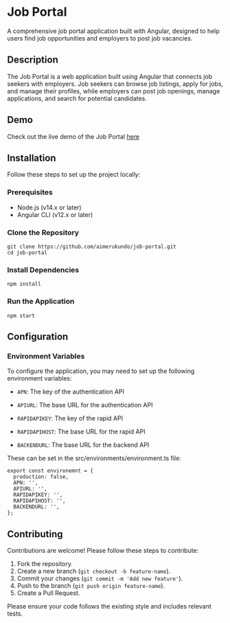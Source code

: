 
# Job Portal

A comprehensive job portal application built with Angular, designed to help users find job opportunities and employers to post job vacancies.

## Description

The Job Portal is a web application built using Angular that connects job seekers with employers. Job seekers can browse job listings, apply for jobs, and manage their profiles, while employers can post job openings, manage applications, and search for potential candidates.

## Demo
Check out the live demo of the Job Portal [here](https://job-portal-eta-three.vercel.app)

## Installation
Follow these steps to set up the project locally:

### Prerequisites
- Node.js (v14.x or later)
- Angular CLI (v12.x or later)

### Clone the Repository
```
git clone https://github.com/aimerukundo/job-portal.git
cd job-portal
```

### Install Dependencies

```
npm install
```

### Run the Application

```
npm start
```

## Configuration

### Environment Variables

To configure the application, you may need to set up the following environment variables:
- `APN`: The key of the authentication API

- `APIURL`: The base URL for the authentication API

- `RAPIDAPIKEY`: The key of the rapid API

- `RAPIDAPIHOST`: The base URL for the rapid API

- `BACKENDURL`: The base URL for the backend API

These can be set in the src/environments/environment.ts file:

```
export const environemnt = {
  production: false,
  APN: '',
  APIURL: '',
  RAPIDAPIKEY: '',
  RAPIDAPIHOST: '',
  BACKENDURL: '',
};
```

## Contributing

Contributions are welcome! Please follow these steps to contribute:

1. Fork the repository.
2. Create a new branch (`git checkout -b feature-name`).
3. Commit your changes (`git commit -m 'Add new feature'`).
4. Push to the branch (`git push origin feature-name`).
5. Create a Pull Request.

Please ensure your code follows the existing style and includes relevant tests.



